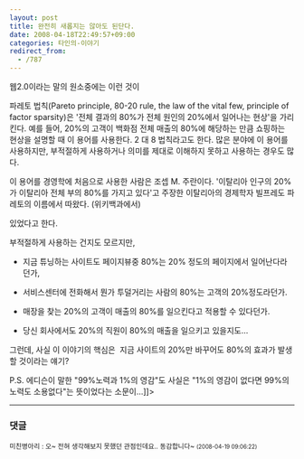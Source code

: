 ```yaml
---
layout: post
title: 완전히 새롭지는 않아도 된단다.
date: 2008-04-18T22:49:57+09:00
categories: 타인의-이야기
redirect_from:
  - /787
---
```


웹2.0이라는 말의 원소중에는 이런 것이

파레토 법칙(Pareto principle, 80-20 rule, the law of the vital few, principle of factor sparsity)은 '전체 결과의 80%가 전체 원인의 20%에서 일어나는 현상'을 가리킨다. 예를 들어, 20%의 고객이 백화점 전체 매출의 80%에 해당하는 만큼 쇼핑하는 현상을 설명할 때 이 용어를 사용한다. 2 대 8 법칙라고도 한다. 많은 분야에 이 용어를 사용하지만, 부적절하게 사용하거나 의미를 제대로 이해하지 못하고 사용하는 경우도 많다.

이 용어를 경영학에 처음으로 사용한 사람은 조셉 M. 주란이다. '이탈리아 인구의 20%가 이탈리아 전체 부의 80%를 가지고 있다'고 주장한 이탈리아의 경제학자 빌프레도 파레토의 이름에서 따왔다. (위키백과에서)

있었다고 한다.

부적절하게 사용하는 건지도 모르지만,

- 지금 튜닝하는 사이트도 페이지뷰중 80%는 20% 정도의 페이지에서 일어난다라던가,

- 서비스센터에 전화해서 뭔가 투덜거리는 사람의 80%는 고객의 20%정도라던가.

- 매장을 찾는 20%의 고객이 매출의 80%를 일으킨다고 적용할 수 있다던가.

- 당신 회사에서도 20%의 직원이 80%의 매출을 일으키고 있을지도...

그런데, 사실 이 이야기의 핵심은  지금 사이트의 20%만 바꾸어도 80%의 효과가 발생할 것이라는 얘기?

P.S. 에디슨이 말한 "99%노력과 1%의 영감"도 사실은 "1%의 영감이 없다면 99%의 노력도 소용없다"는 뜻이었다는 소문이...]]>

* * *

### 댓글



<!--- cmt:1154 --->
<!--- mail: --->
<!--- parent:0 --->

<small>미친병아리 : 오~ 전혀 생각해보지 못했던 관점인데요.. 동감합니다~ <small>(2008-04-19 09:06:22)</small></small>

